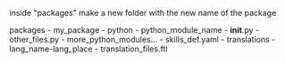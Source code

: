 inside "packages" make a new folder with the new name of the package

packages
    - my_package
        - python
            - python_module_name
                - __init__.py
                - other_files.py
            - more_python_modules...
    - skills_def.yaml
    - translations
        - lang_name-lang_place
            - translation_files.ftl